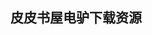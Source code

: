 ## 皮皮书屋电驴下载资源 

[C# 5.0 Pocket Reference.pdf]: (ed2k://|file|C%23%205.0%20Pocket%20Reference.pdf|3833160|9a4f236e542dacd18b0d8300ad70db93|h=m4whks7e4zhcx7nl2mombbefnpy52uzo|/)

[Using UML_ Software Engineering with Objects and Components (2nd Edition).pdf]: (ed2k://|file|Using%20UML_%20Software%20Engineering%20with%20Objects%20and%20Components%20%282nd%20Edition%29.pdf|3408017|492ca7a103f1fc5a98c586aa2893f78c|h=m4jhevwa75r2nvf2v3wabde346ialbw7|/)

[Server Load Balancing.pdf]: (ed2k://|file|Server%20Load%20Balancing.pdf|3542108|ed94deef5c1ce1a7746f4f3bc64291fd|h=vnhzmc6slq2l54nnigwjzqdut6q4jff7|/)

[Microsoft PowerPoint 2010 Plain & Simple.pdf]: (ed2k://|file|Microsoft%20PowerPoint%202010%20Plain%20%26%20Simple.pdf|26555290|9771c91fe4c68a346e4e7f725227b966|h=z77qiyldtesxgz34vf3ww5xuihab5bwy|/)

[MOS 2010 Study Guide for Microsoft Word, Excel, PowerPoint, and Outlook.pdf]: (ed2k://|file|MOS%202010%20Study%20Guide%20for%20Microsoft%20Word%2C%20Excel%2C%20PowerPoint%2C%20and%20Outlook.pdf|23561856|6cf173d7de2062364d6167917ee977e4|h=2vhezb3zffwhtq2omaxoglutokrrnfdf|/)

[The PowerPoint Detox_ Reinvent Your Slides and Add Power to Your Presentation.pdf]: (ed2k://|file|The%20PowerPoint%20Detox_%20Reinvent%20Your%20Slides%20and%20Add%20Power%20to%20Your%20Presentation.pdf|3602618|f49034a8eb234db43f51fcfbf229de98|h=dkmco5q37hoorktru2ly6oi7w5zv6z3w|/)

[Sourcebook of Parallel Computing.pdf]: (ed2k://|file|Sourcebook%20of%20Parallel%20Computing.pdf|6534346|ee61e4b553d8c3a7876f668ce4d9bb6f|h=j7hw7jiypxir23uelk32ec2t2eff3uwh|/)

[MOS 2010 Study Guide for Microsoft PowerPoint.pdf]: (ed2k://|file|MOS%202010%20Study%20Guide%20for%20Microsoft%20PowerPoint.pdf|14191298|fe3945c10b7da0d4d3efbe58981da431|h=tktwvehkokf2eslrs7khmbf4uzn42jyx|/)

[《安全参考》2013年6月刊_总第6期.pdf]: (ed2k://|file|%E3%80%8A%E5%AE%89%E5%85%A8%E5%8F%82%E8%80%83%E3%80%8B2013%E5%B9%B46%E6%9C%88%E5%88%8A_%E6%80%BB%E7%AC%AC6%E6%9C%9F.pdf|38436352|6074b525634c32e5a6be98fbb30330aa|h=kwnif24ngotc6l7gi6kdy4bkbt2hdtbg|/)

[Building Parallel Programs_ SMPs, Clusters & Java.pdf]: (ed2k://|file|Building%20Parallel%20Programs_%20SMPs%2C%20Clusters%20%26%20Java.pdf|10289738|8265ee8aa25861d03ea64b2c157c8af6|h=q6ov5s2aapbg5gbbhojpeicnpagnwfjs|/)

[Parallel Computer Architecture_ A Hardware_Software Approach.pdf]: (ed2k://|file|Parallel%20Computer%20Architecture_%20A%20Hardware_Software%20Approach.pdf|5555849|a8b1339cb06778935b6a0662ab7f3b32|h=nmq67gfy4h2uystagvb4nbtitpuiazki|/)

[Structured Parallel Programming.pdf]: (ed2k://|file|Structured%20Parallel%20Programming.pdf|5305922|af8b046ee83f032ec8023541efa18a61|h=fh73t66w4ntjq2bd6g3t2747gxrc3upp|/)

[Zen Of Assembly Language.pdf]: (ed2k://|file|Zen%20Of%20Assembly%20Language.pdf|4355206|de11895c79ce953e87d6de0d6b74f210|h=y2mee3x62mpoy7fno3ouzy6l4tipoeki|/)

[Complete Digital Design_ A Comprehensive Guide to Digital Electronics and Computer System Architecture.pdf]: (ed2k://|file|Complete%20Digital%20Design_%20A%20Comprehensive%20Guide%20to%20Digital%20Electronics%20and%20Computer%20System%20Architecture.pdf|6288335|3b215f23f357810186de9be2ac8fd966|h=q2v7x5gvokqj57dk4gbm2qbmaera4ikt|/)

[UML 2 Toolkit.pdf]: (ed2k://|file|UML%202%20Toolkit.pdf|5361160|cb8141c6c3b4f8d18a17c424cc2c8d4b|h=63soriznbivpkrizj5h7ixvaoeg4ytbt|/)

[Linux Performance and Tuning Guidelines.pdf]: (ed2k://|file|Linux%20Performance%20and%20Tuning%20Guidelines.pdf|4326048|3b953d2f3c4332a47521479b18e74f3d|h=jpukes66ofriayge7zebge7k2fkbm4sd|/)

[bash Cookbook.pdf]: (ed2k://|file|bash%20Cookbook.pdf|3314837|22883fdbe0c68f5e4b84acf553b7e2b7|h=uvppkmizrkya25toxfec27hsff66mio3|/)

[IBM WebSphere eXtreme Scale 6.pdf]: (ed2k://|file|IBM%20WebSphere%20eXtreme%20Scale%206.pdf|2592916|64786a8de4e9d082e03ed41ea07cd2a6|h=pjfuz3vqqczqmkzpesbxmg5jb5tgyx5n|/)

[数据库系统导论.pdf]: (ed2k://|file|%E6%95%B0%E6%8D%AE%E5%BA%93%E7%B3%BB%E7%BB%9F%E5%AF%BC%E8%AE%BA.pdf|27730779|97f99e2dfa8de3e57d235b307fa76027|h=255czb5j3rmp72rrnrykfxrrpfz4pw3d|/)

[Drupal 7 Fields_CCK Beginner’s Guide.pdf]: (ed2k://|file|Drupal%207%20Fields_CCK%20Beginner%E2%80%99s%20Guide.pdf|12609276|3b68cccd1dcbc27fd70c06d647131274|h=oaz67eoml3mupn27u27smn6b2ba3xj52|/)

[Software Project Management in Practice.chm]: (ed2k://|file|Software%20Project%20Management%20in%20Practice.chm|1230756|95f656164a40e6e0af0f86ca2cfcf6b1|h=tf4hdtgayw7qfn2qotk5b7avnjh4bbui|/)

[数码摄影师Photoshop魔法.pdf]: (ed2k://|file|%E6%95%B0%E7%A0%81%E6%91%84%E5%BD%B1%E5%B8%88Photoshop%E9%AD%94%E6%B3%95.pdf|37455212|0359e2ecfec3c3cc0c571c2dd1344654|h=db6l6crkyg7eqe2injmfaamuzlxfw4al|/)

[Managing Software Projects.pdf]: (ed2k://|file|Managing%20Software%20Projects.pdf|2885038|8ffd4cb0f3fac54f3c6e330b0512b100|h=wtdm5msswbh5dec6mojymedhmhkgz6fv|/)

[Emergent Design_ The Evolutionary Nature of Professional Software Development.zip]: (ed2k://|file|Emergent%20Design_%20The%20Evolutionary%20Nature%20of%20Professional%20Software%20Development.zip|10732469|4de404337ddbf9721fe21ce4d48f9609|h=u2o5dglui7fgn3awicrfyrxbmtadilo7|/)

[Software Design (2nd Edition).pdf]: (ed2k://|file|Software%20Design%20%282nd%20Edition%29.pdf|21242990|cdfcdc1df4670522582c4e179c2fe648|h=njh6wg4m66w4w7vkpgpo66utwxcfsnfh|/)

[Software Security Engineering_ A Guide for Project Managers.chm]: (ed2k://|file|Software%20Security%20Engineering_%20A%20Guide%20for%20Project%20Managers.chm|1808763|b8c65181401c936bc69c0477dd0c2c8f|h=lb3pzdyj35dma655u4jsgqg62scc65v7|/)

[Charts and Graphs for Microsoft Office Excel 2007.pdf]: (ed2k://|file|Charts%20and%20Graphs%20for%20Microsoft%20Office%20Excel%202007.pdf|20733425|2795839747d36db0cb9b376dc14a4c8d|h=53hb4y2ef4rqwcpip7xdldcfcim2uw7b|/)

[Maya 4.5 Savvy.chm]: (ed2k://|file|Maya%204.5%20Savvy.chm|16567068|090cfcce6c4c5c17cf08612c3ec10a41|h=fnomht77yr3hiqpqwhinmuu33tzwg437|/)

[Tricks of the Microsoft Office 2007 Gurus.pdf]: (ed2k://|file|Tricks%20of%20the%20Microsoft%20Office%202007%20Gurus.pdf|12590502|88eaaeb86206b8a9ba881135a735891a|h=24ftu6atnwtgozeqlb6ipqoxwgzhxxlq|/)

[Web Development Solutions_ Ajax, APIs, Libraries, and Hosted Services Made Easy.pdf]: (ed2k://|file|Web%20Development%20Solutions_%20Ajax%2C%20APIs%2C%20Libraries%2C%20and%20Hosted%20Services%20Made%20Easy.pdf|6880946|59e1e6e73cb302aad9f226ac4a6c7cae|h=2wcnnl5zdung6nhkqh7cxyeolfgngliz|/)

[MCAD_MCSD_ Visual Basic .NET Windows and Web Applications Study Guide.chm]: (ed2k://|file|MCAD_MCSD_%20Visual%20Basic%20.NET%20Windows%20and%20Web%20Applications%20Study%20Guide.chm|21701501|d3522b2a3a1ac0a32d94a5b873c9cbc1|h=sv2au553ovcm2ahsgazqkhxlhexhxkov|/)

[Web Standards Creativity_ Innovations in Web Design with XHTML, CSS, and DOM Scripting.pdf]: (ed2k://|file|Web%20Standards%20Creativity_%20Innovations%20in%20Web%20Design%20with%20XHTML%2C%20CSS%2C%20and%20DOM%20Scripting.pdf|31820670|eed15c7d21b77cf16a6cd0261bc45bf1|h=vnzfnf45cz4y5p6pujk5bo4tz4ckeson|/)

[Microformats_ Empowering Your Markup for Web 2.0.pdf]: (ed2k://|file|Microformats_%20Empowering%20Your%20Markup%20for%20Web%202.0.pdf|4981684|fb0f64f682181d9bcbbd6bbdcb2940d7|h=vamzozpuuowr6iwnsstw5ztcx45bi3fy|/)

[Microsoft Forefront UAG 2010 Administrator’s Handbook.pdf]: (ed2k://|file|Microsoft%20Forefront%20UAG%202010%20Administrator%E2%80%99s%20Handbook.pdf|17573321|dddbe85dfc49bdb0d1bbee97055ab2e2|h=tir73gx3xn6no6glspd57qc7jf53xsbc|/)

[Zend Framework Web Services.pdf]: (ed2k://|file|Zend%20Framework%20Web%20Services.pdf|3760096|ceb4174eab0050ba2ef1cecdfb7fa03a|h=ttakhwzybziif447mtucmfz6fjqhezgi|/)

[Java 7 JAX-WS Web Services.pdf]: (ed2k://|file|Java%207%20JAX-WS%20Web%20Services.pdf|3000318|c41b5fd1f9aa14a590e25a1012f79ddf|h=rf6dvytgdwxndf437puqzhyf7jc5qm7k|/)

[RFID Systems_ Research Trends and Challenges.pdf]: (ed2k://|file|RFID%20Systems_%20Research%20Trends%20and%20Challenges.pdf|4318469|50e04fe1111ce894a518e8cec445d69f|h=g432hybevksv6yov4kv4nqv3kpa6sq6f|/)

[J2EE Web Services.chm]: (ed2k://|file|J2EE%20Web%20Services.chm|2516273|7c823feec3ede7dbce7ab29dc0f0ea03|h=4s2y5okj76rrqeeajgwe3ljylqlzinae|/)

[Understanding Web Services.pdf]: (ed2k://|file|Understanding%20Web%20Services.pdf|4633925|a9f7d3a37e4b304d421ce40f7bcf4b87|h=trpfqopilh4vtk7i2dasxsb7lddxnu5d|/)

[Restlet in Action.pdf]: (ed2k://|file|Restlet%20in%20Action.pdf|12829629|861c65bd02f7bcef2f4b5d195de0b7f3|h=oadalm6o4lkqftvl5kgfj2vczi7khqgc|/)

[Sams Teach Yourself Microsoft Expression Web 3 in 24 Hours.pdf]: (ed2k://|file|Sams%20Teach%20Yourself%20Microsoft%20Expression%20Web%203%20in%2024%20Hours.pdf|18326890|c066c5f5d069718c8dfd6991718904ab|h=duqjoquvymilo34jyhkax2jjeovyw3tn|/)

[Web Services Testing with soapUI.pdf]: (ed2k://|file|Web%20Services%20Testing%20with%20soapUI.pdf|5099664|f44830ed975dfc24e1a874011c630402|h=2mirkbzi3deo2o57vazdttxdvisw57qv|/)

[Microsoft Expression Blend 4 Unleashed.pdf]: (ed2k://|file|Microsoft%20Expression%20Blend%204%20Unleashed.pdf|20683027|bd4c396df2dfe3e127d3f4a51cd1454f|h=lwlqlz5ilguvxhitg5t2gvxefw647i6r|/)

[UML Distilled, Third Edition.pdf]: (ed2k://|file|UML%20Distilled%2C%20Third%20Edition.pdf|7744571|5f6659c24c2fe668931dced47f88ed38|h=nuuedl2r4a6ajw5syyitzlb47ptwoqmc|/)

[Windows PowerShell Pocket Reference.chm]: (ed2k://|file|Windows%20PowerShell%20Pocket%20Reference.chm|479815|7891f736b86907d765790b101d60c706|h=uqao4dumh62frwsmitg3cho42hh5jv4m|/)

[Microsoft Windows Powershell Step By Step.chm]: (ed2k://|file|Microsoft%20Windows%20Powershell%20Step%20By%20Step.chm|2529326|5f2affbf88396b8c22bbdd6bf336ac9c|h=2ayyd234mljdmdfiryn44yezwfz6tiqf|/)

[DirectX 10 3D 游戏编程入门.pdf]: (ed2k://|file|DirectX%2010%203D%20%E6%B8%B8%E6%88%8F%E7%BC%96%E7%A8%8B%E5%85%A5%E9%97%A8.pdf|11566400|1cad742eb64da6bf5cb0b2965a0e4c05|h=j54xjh2ax3vc27xv2uknuljfiaywbt7t|/)

[Microsoft Windows PowerShell 2.0 Programming for the Absolute Beginner, Second Edition.pdf]: (ed2k://|file|Microsoft%20Windows%20PowerShell%202.0%20Programming%20for%20the%20Absolute%20Beginner%2C%20Second%20Edition.pdf|5967714|35911b75bab3bb42be72cdba8f645958|h=4kgkmretmwr24umoorhz2ujjgq2qvsjv|/)

[Programming Ruby.pdf]: (ed2k://|file|Programming%20Ruby.pdf|5763519|a22d071b6f3a5bf7b3ef0dc4b8be4e78|h=rtptqhj7se5hkiaqsh5ky4q4twf7iooz|/)

[Beginning J2ME_ From Novice to Professional, Third Edition.pdf]: (ed2k://|file|Beginning%20J2ME_%20From%20Novice%20to%20Professional%2C%20Third%20Edition.pdf|4147021|883c1818f23467f6de128f2aca075cef|h=2fgxfbwz3xrxd4enmutb4y74glhewy2z|/)

[MCSE_ Windows Server 2003 Active Directory and Network Infrastructure Design Study Guide.chm]: (ed2k://|file|MCSE_%20Windows%20Server%202003%20Active%20Directory%20and%20Network%20Infrastructure%20Design%20Study%20Guide.chm|8627781|55270bb258e23784b41bb34ade2e4795|h=2kmzh23ehfodbt464ko33verkonwgiyp|/)

[Integrating and Extending BIRT (2nd Edition).pdf]: (ed2k://|file|Integrating%20and%20Extending%20BIRT%20%282nd%20Edition%29.pdf|7509615|0edb99d2181c02e2864966892d063c17|h=zcieiw3f5obsapsb3kjqfjeyynruj5bc|/)

[Professional Windows PowerShell Programming_ Snapins, Cmdlets, Hosts and Providers.pdf]: (ed2k://|file|Professional%20Windows%20PowerShell%20Programming_%20Snapins%2C%20Cmdlets%2C%20Hosts%20and%20Providers.pdf|5128434|32397a4630dcb08273b8d17588265cee|h=wom6tcvbkc2goppemeir4fxxq3zaaq2p|/)

[Seam in Action.pdf]: (ed2k://|file|Seam%20in%20Action.pdf|11685943|9e1ff37809e88261c016bfef95aefcea|h=xkoqwff7vcok4lua4tmoftuoupl2gzts|/)

[C4.5_ Programs for Machine Learning.pdf]: (ed2k://|file|C4.5_%20Programs%20for%20Machine%20Learning.pdf|10927364|51692dbe7a42284b69751dea498c65b3|h=woars77emsrrssbaanhwy3uya7nxtlh5|/)

[MCSE_ Windows Server 2003 Network Security Design Study Guide.chm]: (ed2k://|file|MCSE_%20Windows%20Server%202003%20Network%20Security%20Design%20Study%20Guide.chm|14749558|46e6be65a8b296d226caf94f3337c84c|h=pb4b4dr6yzy2kxixnwnnxbzzfzhxrc4e|/)

[Python 语言入门.pdf]: (ed2k://|file|Python%20%E8%AF%AD%E8%A8%80%E5%85%A5%E9%97%A8.pdf|8569416|bb5501db8bd689320a0e49a98d5b5e04|h=q2c5x64wifbrz4pp7cldkfqkwtxhadzz|/)

[Reinforcement and Systemic Machine Learning For Decision Making.pdf]: (ed2k://|file|Reinforcement%20and%20Systemic%20Machine%20Learning%20For%20Decision%20Making.pdf|2627477|7ef10efcda405609a439300d2396347f|h=nhyy2rmxw3bykglu5eefrwn777s2uolc|/)

[Optimization for Machine Learning.pdf]: (ed2k://|file|Optimization%20for%20Machine%20Learning.pdf|3737185|129837361e226070fd7c2e79abfaa652|h=oclqsvdij2ifcc3n23dbygsjigg57a35|/)

[Machine Learning_ An Algorithmic Perspective.pdf]: (ed2k://|file|Machine%20Learning_%20An%20Algorithmic%20Perspective.pdf|9412709|be948520d52e84e2a2f29578e6c13467|h=elioyvkryrrwfym4rpjoze7h6t3auy52|/)

[Machine Learning.pdf]: (ed2k://|file|Machine%20Learning.pdf|9946953|9ba818d5363975fe4b64a56e88da7c3d|h=wpgfdgvzjlc6xocc6ya2bf2xstttkqji|/)

[Scaling up Machine Learning.pdf]: (ed2k://|file|Scaling%20up%20Machine%20Learning.pdf|10404066|333654ae1eaa53ea6117ceb5880e302f|h=dznqd7c2bs3em5rhi7ck6vjcli4nx7al|/)

[Machine Learning and Data Mining for Computer Security.pdf]: (ed2k://|file|Machine%20Learning%20and%20Data%20Mining%20for%20Computer%20Security.pdf|1512910|ded7496fbb5c6df65d4a044177bc5a82|h=rdrpkdcz2seytepfkeicakf6llik6hct|/)

[OCA_ Oracle 10g™ Administration I Study Guide.pdf]: (ed2k://|file|OCA_%20Oracle%2010g%E2%84%A2%20Administration%20I%20Study%20Guide.pdf|19084133|65ac1151d1a1122a2958fd1a4af0fc0f|h=ogjxpofe4mgwwhfmfydqrtfaannpvftq|/)

[OCP_ Oracle 10 New Features for Administrators Study Guide.pdf]: (ed2k://|file|OCP_%20Oracle%2010%20New%20Features%20for%20Administrators%20Study%20Guide.pdf|15499260|7d77c5034f86b913de646d475d390f23|h=5saztlgwbpluv72sobbp3zkeoxi7of5x|/)

[Networking Foundations.pdf]: (ed2k://|file|Networking%20Foundations.pdf|9077597|aeba02edda807b097b93b374bd969ffe|h=cjimm7vlctcr3suc5gas53hi4o5puhio|/)

[数据挖掘实用机器学习技术.pdf]: (ed2k://|file|%E6%95%B0%E6%8D%AE%E6%8C%96%E6%8E%98%E5%AE%9E%E7%94%A8%E6%9C%BA%E5%99%A8%E5%AD%A6%E4%B9%A0%E6%8A%80%E6%9C%AF.pdf|52208559|392edea2eaaddb6aeced6282964b3a98|h=3xp2hklcpdfjabqld4bfnozoxug3dv2a|/)

[Sams Teach Yourself Microsoft Windows Server 2003 in 24 Hours.pdf]: (ed2k://|file|Sams%20Teach%20Yourself%20Microsoft%20Windows%20Server%202003%20in%2024%20Hours.pdf|13627705|f59a85e32ebe22f8595cbbbd2170f317|h=sl4gahqxg6kjgpvpwq5ue6jw46t2mg6r|/)

[IP Routing Primer Plus.pdf]: (ed2k://|file|IP%20Routing%20Primer%20Plus.pdf|11345282|d4331501e961e6c8ec719b39095edd1e|h=d2yeq2jllmmnq3sbf4sxjbiwz33aqds7|/)

[Technical, Commercial and Regulatory Challenges of QoS_ An Internet Service Model Perspective.pdf]: (ed2k://|file|Technical%2C%20Commercial%20and%20Regulatory%20Challenges%20of%20QoS_%20An%20Internet%20Service%20Model%20Perspective.pdf|2864918|86affb41678ec81afa67e7c33510e067|h=6n7gw25rpnw2une4k4f2g2ptfg67ked6|/)

[数据挖掘概念与技术.pdf]: (ed2k://|file|%E6%95%B0%E6%8D%AE%E6%8C%96%E6%8E%98%E6%A6%82%E5%BF%B5%E4%B8%8E%E6%8A%80%E6%9C%AF.pdf|1915791|e8554ccb70519509a19ca5b94c50b212|h=kuwcrljtzuvzf5hqh4ey352ycxh4soez|/)

[WiMAX Security and Quality of Service_ An End-to-End Perspective.pdf]: (ed2k://|file|WiMAX%20Security%20and%20Quality%20of%20Service_%20An%20End-to-End%20Perspective.pdf|3639668|3ebc1aec04978e2abec4f431d9693b34|h=z64dd236o6ot2yuk5ynguou23fpfcscc|/)

[SIP揭秘.pdf]: (ed2k://|file|SIP%E6%8F%AD%E7%A7%98.pdf|13864546|6dd810ed067f6627c7013226a5f81687|h=bwpjpc4npuudrt63dljtwae64w5jiq6j|/)

[QoS for IP_MPLS Networks.chm]: (ed2k://|file|QoS%20for%20IP_MPLS%20Networks.chm|4385790|23385c110d8e3ecf2e437218050a8b82|h=a4q43h7ebxlhivfdmnqmme6bsufwp4pi|/)

[Photoshop CS3 数码照片专业处理技法 2.pdf]: (ed2k://|file|Photoshop%20CS3%20%E6%95%B0%E7%A0%81%E7%85%A7%E7%89%87%E4%B8%93%E4%B8%9A%E5%A4%84%E7%90%86%E6%8A%80%E6%B3%95%202.pdf|41757401|923ee873b976047be5409ff1e2e84660|h=ah6uq7cntfnr2wvovu3453jvuzyx44dk|/)

[Photoshop LAB Color.pdf]: (ed2k://|file|Photoshop%20LAB%20Color.pdf|23024193|d478b7239a9a5356f9f9143857c92b0a|h=wti34w3al2zfbjjbw2o7k6k3p5uskqnv|/)

[Photoshop 3D for Animators.pdf]: (ed2k://|file|Photoshop%203D%20for%20Animators.pdf|18409060|29bd1da0c19dbd3f5f3f444fed0645d0|h=xvccn3f4r7a6xeqh3dms2yzh62wa6j4e|/)

[Photoshop CS6 For Dummies.pdf]: (ed2k://|file|Photoshop%20CS6%20For%20Dummies.pdf|20900782|e711bd171e8c4c4e09dd6b4b1b6a8be3|h=tdm55epyoqnzvkjhbsvalg5qtqurmo3z|/)

[The Hidden Power of Blend Modes in Adobe Photoshop.pdf]: (ed2k://|file|The%20Hidden%20Power%20of%20Blend%20Modes%20in%20Adobe%20Photoshop.pdf|12945371|289a3480f00ca000a7ea6cea38577e9b|h=6vxypejlq5uivfllmeutkysx2z7nzm5z|/)

[Configuring SonicWALL Firewalls.pdf]: (ed2k://|file|Configuring%20SonicWALL%20Firewalls.pdf|14617514|494e215be2f80b47b47ad4c0bb5d3ac0|h=cjx2sjjahtwjodxjatifxegm66mbehak|/)

